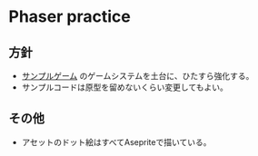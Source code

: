 # Phaser practice

## 方針
- [サンプルゲーム](https://phaser.io/tutorials/making-your-first-phaser-3-game/part1) のゲームシステムを土台に、ひたすら強化する。
- サンプルコードは原型を留めないくらい変更してもよい。

## その他
- アセットのドット絵はすべてAsepriteで描いている。